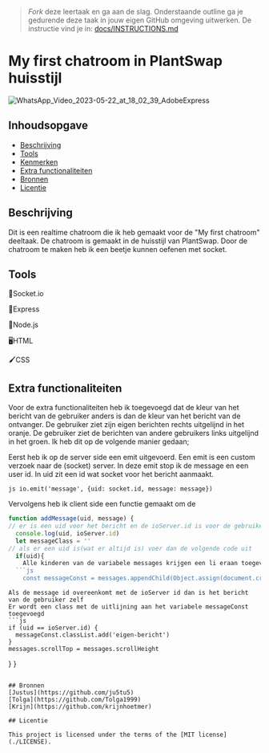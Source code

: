 > _Fork_ deze leertaak en ga aan de slag. Onderstaande outline ga je gedurende deze taak in jouw eigen GitHub omgeving uitwerken. De instructie vind je in: [docs/INSTRUCTIONS.md](docs/INSTRUCTIONS.md)

# My first chatroom in PlantSwap huisstijl

![WhatsApp_Video_2023-05-22_at_18_02_39_AdobeExpress](https://github.com/Demivdm/connecting-people-my-first-chatroom/assets/112861166/9a217291-ba32-4533-a7ef-7bc4b48019d8)

## Inhoudsopgave

- [Beschrijving](#beschrijving)
- [Tools](#tools)
- [Kenmerken](#kenmerken)
- [Extra functionaliteiten](#extra-functionaliteiten)
- [Bronnen](#bronnen)
- [Licentie](#licentie)

## Beschrijving

Dit is een realtime chatroom die ik heb gemaakt voor de "My first chatroom" deeltaak. De chatroom is gemaakt in de huisstijl van PlantSwap. Door de chatroom te maken heb ik een beetje kunnen oefenen met socket.

## Tools

🧦Socket.io

🚂Express

🥜Node.js

🖥️HTML

🖌️CSS

## Extra functionaliteiten

Voor de extra functionaliteiten heb ik toegevoegd dat de kleur van het bericht van de gebruiker anders is dan de kleur van het bericht van de ontvanger. De gebruiker ziet zijn eigen berichten rechts uitgelijnd in het oranje. De gebruiker ziet de berichten van andere gebruikers links uitgelijnd in het groen. Ik heb dit op de volgende manier gedaan; 

Eerst heb ik op de server side een emit uitgevoerd. Een emit is een custom verzoek naar de (socket) server. In deze emit stop ik de message en een user id. In uid zit een id wat socket voor het bericht aanmaakt. 

```js io.emit('message', {uid: socket.id, message: message})```

Vervolgens heb ik client side een functie gemaakt om de 

```js
function addMessage(uid, message) {
// er is een uid voor het bericht en de ioServer.id is voor de gebruiker.
  console.log(uid, ioServer.id)
  let messageClass = ''
// als er een uid is(wat er altijd is) voer dan de volgende code uit
  if(uid){
    Alle kinderen van de variabele messages krijgen een li eraan toegevoegd
  ```js
    const messageConst = messages.appendChild(Object.assign(document.createElement('li'), {textContent: message }))
  ```
    Als de message id overeenkomt met de ioServer id dan is het bericht van de gebruiker zelf
    Er wordt een class met de uitlijning aan het variabele messageConst toegevoegd
    ```js
    if (uid == ioServer.id) {
      messageConst.classList.add('eigen-bericht')
    }
    messages.scrollTop = messages.scrollHeight
  }
}
```

## Bronnen
[Justus](https://github.com/ju5tu5)
[Tolga](https://github.com/Tolga1999)
[Krijn](https://github.com/krijnhoetmer)

## Licentie

This project is licensed under the terms of the [MIT license](./LICENSE).
